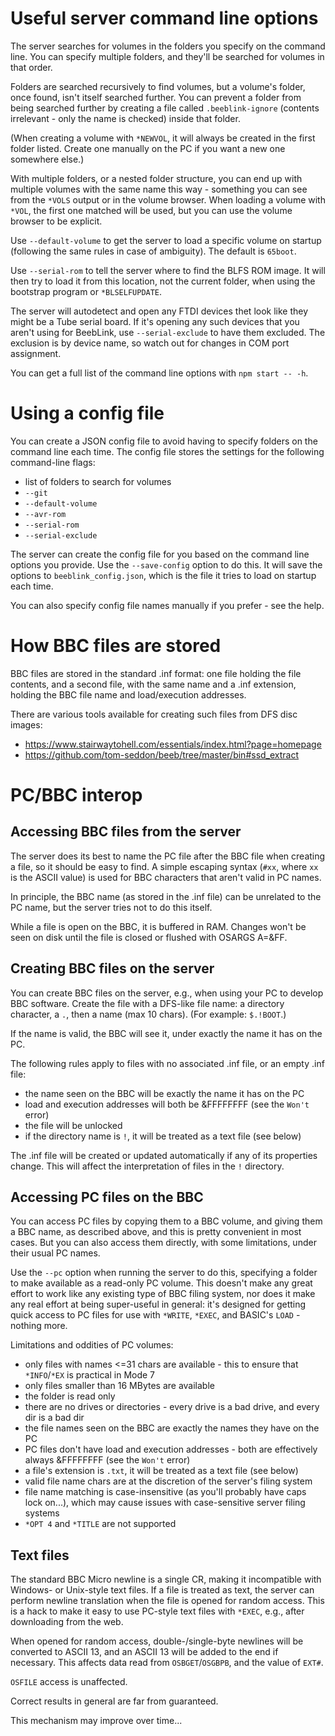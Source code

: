 # Useful server command line options

The server searches for volumes in the folders you specify on the
command line. You can specify multiple folders, and they'll be
searched for volumes in that order.

Folders are searched recursively to find volumes, but a volume's
folder, once found, isn't itself searched further. You can prevent a
folder from being searched further by creating a file called
`.beeblink-ignore` (contents irrelevant - only the name is checked)
inside that folder.

(When creating a volume with `*NEWVOL`, it will always be created in
the first folder listed. Create one manually on the PC if you want a
new one somewhere else.)

With multiple folders, or a nested folder structure, you can end up
with multiple volumes with the same name this way - something you can
see from the `*VOLS` output or in the volume browser. When loading a
volume with `*VOL`, the first one matched will be used, but you can
use the volume browser to be explicit.

Use `--default-volume` to get the server to load a specific volume on
startup (following the same rules in case of ambiguity). The default
is `65boot`.

Use `--serial-rom` to tell the server where to find the BLFS ROM
image. It will then try to load it from this location, not the current
folder, when using the bootstrap program or `*BLSELFUPDATE`.

The server will autodetect and open any FTDI devices thet look like
they might be a Tube serial board. If it's opening any such devices
that you aren't using for BeebLink, use `--serial-exclude` to have
them excluded. The exclusion is by device name, so watch out for
changes in COM port assignment.

You can get a full list of the command line options with `npm start --
-h`.

# Using a config file

You can create a JSON config file to avoid having to specify folders
on the command line each time. The config file stores the settings for
the following command-line flags:

* list of folders to search for volumes
* `--git`
* `--default-volume`
* `--avr-rom`
* `--serial-rom`
* `--serial-exclude`

The server can create the config file for you based on the command
line options you provide. Use the `--save-config` option to do this.
It will save the options to `beeblink_config.json`, which is the file
it tries to load on startup each time.

You can also specify config file names manually if you prefer - see
the help.

# How BBC files are stored

BBC files are stored in the standard .inf format: one file holding the
file contents, and a second file, with the same name and a .inf
extension, holding the BBC file name and load/execution addresses.

There are various tools available for creating such files from DFS
disc images:

* https://www.stairwaytohell.com/essentials/index.html?page=homepage
* https://github.com/tom-seddon/beeb/tree/master/bin#ssd_extract

# PC/BBC interop

## Accessing BBC files from the server

The server does its best to name the PC file after the BBC file when
creating a file, so it should be easy to find. A simple escaping
syntax (`#xx`, where `xx` is the ASCII value) is used for BBC
characters that aren't valid in PC names.

In principle, the BBC name (as stored in the .inf file) can be
unrelated to the PC name, but the server tries not to do this itself.

While a file is open on the BBC, it is buffered in RAM. Changes won't
be seen on disk until the file is closed or flushed with OSARGS A=&FF.

## Creating BBC files on the server

You can create BBC files on the server, e.g., when using your PC to
develop BBC software. Create the file with a DFS-like file name: a
directory character, a `.`, then a name (max 10 chars). (For example:
`$.!BOOT`.)

If the name is valid, the BBC will see it, under exactly the name it
has on the PC.

The following rules apply to files with no associated .inf file, or an
empty .inf file:

* the name seen on the BBC will be exactly the name it has on the PC
* load and execution addresses will both be &FFFFFFFF (see the `Won't`
  error)
* the file will be unlocked
* if the directory name is `!`, it will be treated as a text file (see
  below)
  
The .inf file will be created or updated automatically if any of its
properties change. This will affect the interpretation of files in the
`!` directory.

## Accessing PC files on the BBC

You can access PC files by copying them to a BBC volume, and giving
them a BBC name, as described above, and this is pretty convenient in
most cases. But you can also access them directly, with some
limitations, under their usual PC names.

Use the `--pc` option when running the server to do this, specifying a
folder to make available as a read-only PC volume. This doesn't make
any great effort to work like any existing type of BBC filing system,
nor does it make any real effort at being super-useful in general:
it's designed for getting quick access to PC files for use with
`*WRITE`, `*EXEC`, and BASIC's `LOAD` - nothing more.

Limitations and oddities of PC volumes:

* only files with names <=31 chars are available - this to ensure that
  `*INFO`/`*EX` is practical in Mode 7
* only files smaller than 16 MBytes are available
* the folder is read only
* there are no drives or directories - every drive is a bad drive, and
  every dir is a bad dir
* the file names seen on the BBC are exactly the names they have on
  the PC
* PC files don't have load and execution addresses - both are
  effectively always &FFFFFFFF (see the `Won't` error)
* a file's extension is `.txt`, it will be treated as a text file (see
  below)
* valid file name chars are at the discretion of the server's filing
  system
* file name matching is case-insensitive (as you'll probably have caps
  lock on...), which may cause issues with case-sensitive server
  filing systems
* `*OPT 4` and `*TITLE` are not supported

## Text files

The standard BBC Micro newline is a single CR, making it incompatible
with Windows- or Unix-style text files. If a file is treated as text,
the server can perform newline translation when the file is opened for
random access. This is a hack to make it easy to use PC-style text
files with `*EXEC`, e.g., after downloading from the web.

When opened for random access, double-/single-byte newlines will be
converted to ASCII 13, and an ASCII 13 will be added to the end if
necessary. This affects data read from `OSBGET`/`OSGBPB`, and the
value of `EXT#`.

`OSFILE` access is unaffected.

Correct results in general are far from guaranteed.

This mechanism may improve over time...
